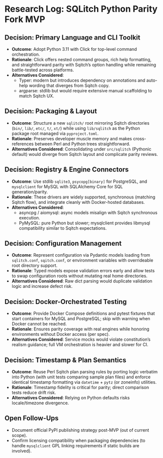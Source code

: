 # Research Log: SQLitch Python Parity Fork MVP

## Decision: Primary Language and CLI Toolkit
- **Outcome**: Adopt Python 3.11 with Click for top-level command orchestration.
- **Rationale**: Click offers nested command groups, rich help formatting, and straightforward parity with Sqitch’s option handling while remaining battle-tested across platforms.
- **Alternatives Considered**:
  - Typer: modern but introduces dependency on annotations and auto-help wording that diverges from Sqitch copy.
  - argparse: stdlib but would require extensive manual scaffolding to match Sqitch UX.

## Decision: Packaging & Layout
- **Outcome**: Structure a new `sqlitch/` root mirroring Sqitch directories (`bin/`, `lib/`, `etc/`, `t/`, `xt/`) while using `lib/sqlitch` as the Python package root managed via `pyproject.toml`.
- **Rationale**: Preserves developer muscle memory and makes cross-references between Perl and Python trees straightforward.
- **Alternatives Considered**: Consolidating under `src/sqlitch` (Pythonic default) would diverge from Sqitch layout and complicate parity reviews.

## Decision: Registry & Engine Connectors
- **Outcome**: Use stdlib `sqlite3`, `psycopg[binary]` for PostgreSQL, and `mysqlclient` for MySQL with SQLAlchemy Core for SQL generation/parity.
- **Rationale**: These drivers are widely supported, synchronous (matching Sqitch flow), and integrate cleanly with Docker-hosted databases.
- **Alternatives Considered**:
  - asyncpg / aiomysql: async models misalign with Sqitch synchronous execution.
  - PyMySQL: pure Python but slower; mysqlclient provides libmysql compatibility similar to Sqitch expectations.

## Decision: Configuration Management
- **Outcome**: Represent configuration via Pydantic models loading from `sqlitch.conf`, `sqitch.conf`, or environment variables with overrideable root directory support.
- **Rationale**: Typed models expose validation errors early and allow tests to swap configuration roots without mutating real home directories.
- **Alternatives Considered**: Raw dict parsing would duplicate validation logic and increase defect risk.

## Decision: Docker-Orchestrated Testing
- **Outcome**: Provide Docker Compose definitions and pytest fixtures that start containers for MySQL and PostgreSQL; skip with warning when Docker cannot be reached.
- **Rationale**: Ensures parity coverage with real engines while honoring environments without Docker access (per spec).
- **Alternatives Considered**: Service mocks would violate constitution’s realism guidance; full VM orchestration is heavier and slower for CI.

## Decision: Timestamp & Plan Semantics
- **Outcome**: Reuse Perl Sqitch plan parsing rules by porting logic verbatim into Python (with unit tests comparing sample plan files) and enforce identical timestamp formatting via `datetime` + `pytz` (or zoneinfo) utilities.
- **Rationale**: Timestamp fidelity is critical for parity; direct comparison tests reduce drift risk.
- **Alternatives Considered**: Relying on Python defaults risks locale/timezone divergence.

## Open Follow-Ups
- Document official PyPI publishing strategy post-MVP (out of current scope).
- Confirm licensing compatibility when packaging dependencies (to handle `mysqlclient` GPL linking requirements if static builds are involved).
